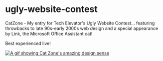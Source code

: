 # ugly-website-contest
CatZone - My entry for Tech Elevator's Ugly Website Contest... featuring throwbacks to late 90s-early 2000s web design and a special appearance by Link, the Microsoft Office Assistant cat!

Best experienced live! 

[![A gif showing Cat Zone's amazing design sense](https://github.com/vmalabanan/ugly-website-contest/blob/main/screen-capture.gif)](https://cat-zone.netlify.app/)
